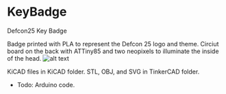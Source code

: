 # KeyBadge
Defcon25 Key Badge

Badge printed with PLA to represent the Defcon 25 logo and theme. Circiut board on the back with ATTiny85 and two neopixels to illuminate the inside of the head.
![alt text](https://github.com/.png "In TinkerCAD")


KiCAD files in KiCAD folder.
STL, OBJ, and SVG in TinkerCAD folder.

- Todo: Arduino code.
